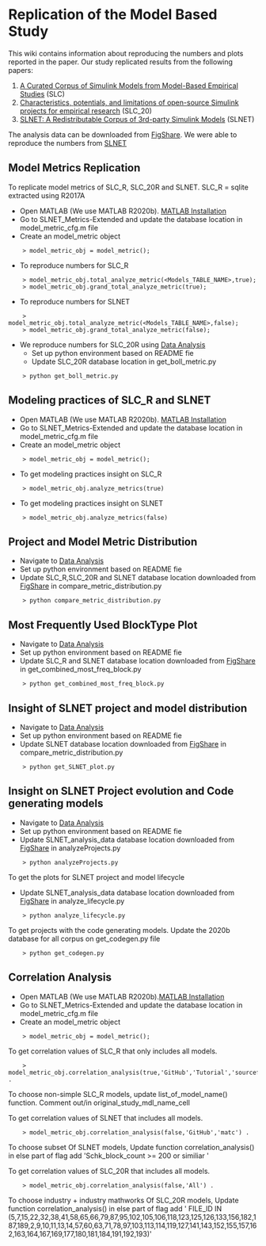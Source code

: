 # Replication of the Model Based Study
This wiki contains information about reproducing the numbers and plots reported in the paper. Our study replicated results from the following papers: 
1. [A Curated Corpus of Simulink Models from Model-Based Empirical Studies] (SLC)
2. [Characteristics, potentials, and limitations of open-source Simulink projects for empirical research] (SLC_20)
3. [SLNET: A Redistributable Corpus of 3rd-party Simulink Models] (SLNET)

The analysis data can be downloaded from [FigShare]. We were able to reproduce the numbers from [SLNET]

## Model Metrics Replication
To replicate model metrics of SLC_R, SLC_20R and SLNET. 
SLC_R = sqlite extracted using R2017A

- Open MATLAB (We use MATLAB R2020b). [MATLAB Installation]
- Go to SLNET_Metrics-Extended and update the database location in model_metric_cfg.m file
- Create an model_metric object
````
	> model_metric_obj = model_metric();
````
- To reproduce numbers for SLC_R
````
	> model_metric_obj.total_analyze_metric(<Models_TABLE_NAME>,true);
	> model_metric_obj.grand_total_analyze_metric(true);
````
- To reproduce numbers for SLNET
````
	> model_metric_obj.total_analyze_metric(<Models_TABLE_NAME>,false);
	> model_metric_obj.grand_total_analyze_metric(false);
````
- We reproduce numbers for SLC_20R using [Data Analysis]
	- Set up python environment based on README fie
	- Update SLC_20R database location in get_boll_metric.py
````
	> python get_boll_metric.py
````

## Modeling practices of SLC_R and SLNET
- Open MATLAB (We use MATLAB R2020b).  [MATLAB Installation]
- Go to SLNET_Metrics-Extended and update the database location in model_metric_cfg.m file
- Create an model_metric object
````
	> model_metric_obj = model_metric();
````
- To get modeling practices insight on SLC_R
````
	> model_metric_obj.analyze_metrics(true)
````
- To  get modeling practices insight on SLNET
````
	> model_metric_obj.analyze_metrics(false)

````

## Project and Model Metric Distribution
- Navigate to [Data Analysis]
- Set up python environment based on README fie
- Update SLC_R,SLC_20R and SLNET database location downloaded from [FigShare] in compare_metric_distribution.py

````
	> python compare_metric_distribution.py
````
## Most Frequently Used BlockType Plot
- Navigate to [Data Analysis]
- Set up python environment based on README fie
- Update SLC_R and SLNET database location downloaded from [FigShare] in get_combined_most_freq_block.py
````
	> python get_combined_most_freq_block.py
````
 
## Insight of SLNET project and model distribution
- Navigate to [Data Analysis]
- Set up python environment based on README fie
- Update SLNET database location downloaded from [FigShare] in compare_metric_distribution.py
````
	> python get_SLNET_plot.py
````
## Insight on SLNET Project evolution and Code generating models
- Navigate to [Data Analysis]
- Set up python environment based on README fie
- Update SLNET_analysis_data database location downloaded from [FigShare] in analyzeProjects.py
````
	> python analyzeProjects.py
````

To get the plots for SLNET project and model lifecycle 
- Update SLNET_analysis_data database location downloaded from [FigShare] in analyze_lifecycle.py
````
	> python analyze_lifecycle.py
````

To get projects with the code generating models. Update the 2020b database for all corpus on get_codegen.py file
````
	> python get_codegen.py
````
## Correlation Analysis

- Open MATLAB (We use MATLAB R2020b).[MATLAB Installation]
- Go to SLNET_Metrics-Extended and update the database location in model_metric_cfg.m file
- Create an model_metric object
````
	> model_metric_obj = model_metric();
````
To get correlation values of SLC_R that only includes all  models.
````
	> model_metric_obj.correlation_analysis(true,'GitHub','Tutorial','sourceforge','matc','Others') .
````
To choose non-simple SLC_R models, update list_of_model_name() function. Comment out/in original_study_mdl_name_cell

To get correlation values of SLNET that includes all models. 
````
	> model_metric_obj.correlation_analysis(false,'GitHub','matc') .
````
To choose subset Of SLNET models, Update function correlation_analysis() in else part of flag add 'Schk_block_count >= 200 or similiar '


To get correlation values of SLC_20R that includes all models.
````
	> model_metric_obj.correlation_analysis(false,'All') .
````
  To choose industry + industry mathworks Of SLC_20R models, Update function correlation_analysis() in else part of flag add '
FILE_ID IN (5,7,15,22,32,38,41,58,65,66,79,87,95,102,105,106,118,123,125,126,133,156,182,187,189,2,9,10,11,13,14,57,60,63,71,78,97,103,113,114,119,127,141,143,152,155,157,162,163,164,167,169,177,180,181,184,191,192,193)'



[//]: # (These are reference links used in the body of this note and get stripped out when the markdown processor does its job. There is no need to format nicely because it shouldn't be seen. Thanks SO - http://stackoverflow.com/questions/4823468/store-comments-in-markdown-syntax)
   [A Curated Corpus of Simulink Models from Model-Based Empirical Studies]: <https://ieeexplore.ieee.org/document/8445079>
   [Characteristics, potentials, and limitations of open-source Simulink projects for empirical research]: <https://link.springer.com/article/10.1007/s10270-021-00883-0>
   [SLNET: A Redistributable Corpus of 3rd-party Simulink Models]: <https://dl.acm.org/doi/abs/10.1145/3524842.3528001>
   [Simulink Installation]: <https://github.com/50417/SimReplicationTool/wiki/Simulink-Model-Version>
   [SLNET]: <https://zenodo.org/record/4898432#.Y-utZ9LMIYs>
   [Data Analysis]: <https://github.com/50417/SimReplicationTool/tree/main/analyze_data>
   [MATLAB Installation]: <https://github.com/50417/SLReplicationTool/blob/main/MatlabInstallation.md>
   [FigShare]: <https://figshare.com/s/97cbb9e2585b84553c83>
